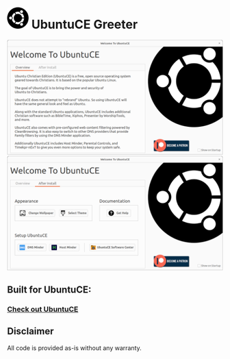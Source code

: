 <h1><img src="https://raw.githubusercontent.com/jeremehancock/ubuntu-ce-welcome/main/ubuntu-logo.png" height="50" /> UbuntuCE Greeter</h1>

<img src="https://raw.githubusercontent.com/jeremehancock/ubuntu-ce-welcome/main/ubuntu-ce-greeter-overview.png" />

<img src="https://raw.githubusercontent.com/jeremehancock/ubuntu-ce-welcome/main/ubuntu-ce-greeter-after-install.png" />

## Built for UbuntuCE:

### [Check out UbuntuCE](https://ubuntuce.com/)

## Disclaimer

All code is provided as-is without any warranty. 
